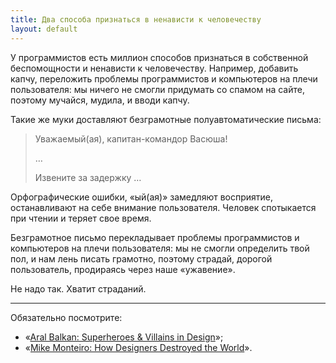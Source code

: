 ```yaml
---
title: Два способа признаться в ненависти к человечеству
layout: default
---
```


У программистов есть миллион способов признаться в собственной беспомощности и ненависти к человечеству. Например, добавить капчу, переложить проблемы программистов и компьютеров на плечи пользователя: мы ничего не смогли придумать со спамом на сайте, поэтому мучайся, мудила, и вводи капчу.

Такие же муки доставляют безграмотные полуавтоматические письма:

> Уважаемый(ая), капитан-командор Васюша!
>
> …
>
> Извените за задержку
> …

Орфографические ошибки, «ый(ая)» замедляют восприятие, останавливают на себе внимание пользователя. Человек спотыкается при чтении и теряет свое время.

Безграмотное письмо перекладывает проблемы программистов и компьютеров на плечи пользователя: мы не смогли определить твой пол, и нам лень писать грамотно, поэтому страдай, дорогой пользователь, продираясь через наше «ужавение».

Не надо так. Хватит страданий.

--------------------------------

Обязательно посмотрите:

* «[Aral Balkan: Superheroes & Villains in Design](http://vimeo.com/70030549)»;
* «[Mike Monteiro: How Designers Destroyed the World](http://vimeo.com/68470326)».
